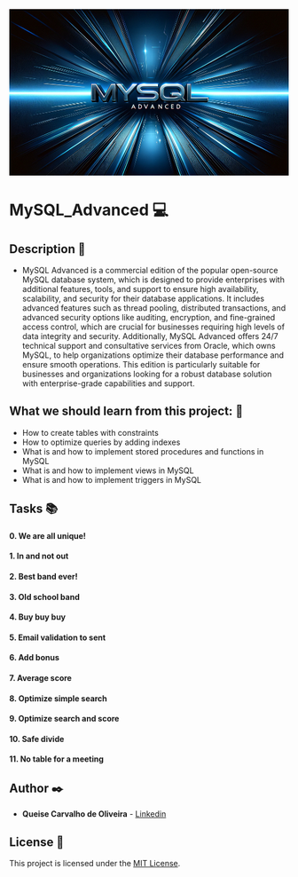 <img src="https://github.com/Qcarvalhooliveira/holbertonschool-web_back_end/blob/master/MySQL_Advanced/image/MySQL_Advanced.png" width="1000" height="300">

# **MySQL_Advanced** :computer:

## **Description** :speech_balloon:

* MySQL Advanced is a commercial edition of the popular open-source MySQL database system, which is designed to provide enterprises with additional features, tools, and support to ensure high availability, scalability, and security for their database applications. It includes advanced features such as thread pooling, distributed transactions, and advanced security options like auditing, encryption, and fine-grained access control, which are crucial for businesses requiring high levels of data integrity and security. Additionally, MySQL Advanced offers 24/7 technical support and consultative services from Oracle, which owns MySQL, to help organizations optimize their database performance and ensure smooth operations. This edition is particularly suitable for businesses and organizations looking for a robust database solution with enterprise-grade capabilities and support.

## **What we should learn from this project:** :bookmark_tabs:

* How to create tables with constraints
* How to optimize queries by adding indexes
* What is and how to implement stored procedures and functions in MySQL
* What is and how to implement views in MySQL
* What is and how to implement triggers in MySQL

## **Tasks** :books:

#### **0. We are all unique!**

#### **1. In and not out**

#### **2. Best band ever!**

#### **3. Old school band**

#### **4. Buy buy buy**

#### **5. Email validation to sent**

#### **6. Add bonus**

#### **7. Average score**

#### **8. Optimize simple search**

#### **9. Optimize search and score**

#### **10. Safe divide**

#### **11. No table for a meeting**


## **Author** :black_nib:

* **Queise Carvalho de Oliveira** - [Linkedin](https://www.linkedin.com/in/queise-carvalho-de-oliveira-50359749/)


## License :page_with_curl:
This project is licensed under the [MIT License](https://opensource.org/license/mit/).
